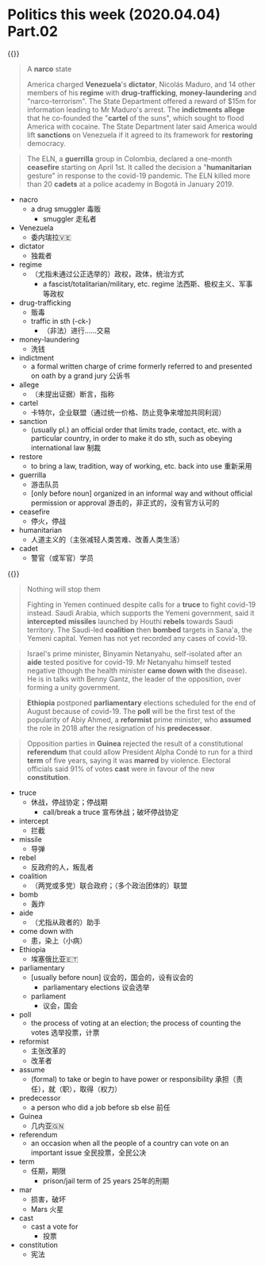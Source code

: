 # Politics this week (2020.04.04) Part.02


{{<music url="/economist/20200404/002 The world this week - Politics this week/4.mp3">}}

> A **narco** state
>
> America charged **Venezuela**'s **dictator**, Nicolás Maduro, and 14 other members of his **regime** with **drug-trafficking**, **money-laundering** and "narco-terrorism". The State Department offered a reward of $15m for information leading to Mr Maduro's arrest. The **indictments** **allege** that he co-founded the "**cartel** of the suns", which sought to flood America with cocaine. The State Department later said America would lift **sanctions** on Venezuela if it agreed to its framework for **restoring** democracy.

> The ELN, a **guerrilla** group in Colombia, declared a one-month **ceasefire** starting on April 1st. It called the decision a "**humanitarian** gesture" in response to the covid-19 pandemic. The ELN killed more than 20 **cadets** at a police academy in Bogotá in January 2019.

- nacro
  - a drug smuggler 毒贩
    - smuggler 走私者
- Venezuela
  - 委内瑞拉🇻🇪
- dictator
  - 独裁者
- regime
  - （尤指未通过公正选举的）政权，政体，统治方式
    - a fascist/totalitarian/military, etc. regime 法西斯、极权主义、军事等政权
- drug-trafficking
  - 贩毒
  - traffic in sth (-ck-)
    - （非法）进行……交易
- money-laundering
  - 洗钱
- indictment
  - a formal written charge of crime formerly referred to and presented on oath by a grand jury 公诉书
- allege
  - （未提出证据）断言，指称
- cartel
  - 卡特尔，企业联盟（通过统一价格、防止竞争来增加共同利润）
- sanction
  - (usually pl.) an official order that limits trade, contact, etc. with a particular country, in order to make it do sth, such as obeying international law 制裁
- restore
  - to bring a law, tradition, way of working, etc. back into use 重新采用
- guerrilla
  - 游击队员
  - [only before noun]
organized in an informal way and without official permission or approval 游击的，非正式的，没有官方认可的
- ceasefire
  - 停火，停战
- humanitarian
  - 人道主义的（主张减轻人类苦难、改善人类生活）
- cadet
  - 警官（或军官）学员

{{<music url="/economist/20200404/002 The world this week - Politics this week/5.mp3">}}

> Nothing will stop them
> 
> Fighting in Yemen continued despite calls for a **truce** to fight covid-19 instead. Saudi Arabia, which supports the Yemeni government, said it **intercepted** **missiles** launched by Houthi **rebels** towards Saudi territory. The Saudi-led **coalition** then **bombed** targets in Sana'a, the Yemeni capital. Yemen has not yet recorded any cases of covid-19.

> Israel's prime minister, Binyamin Netanyahu, self-isolated after an **aide** tested positive for covid-19. Mr Netanyahu himself tested negative (though the health minister **came down with** the disease). He is in talks with Benny Gantz, the leader of the opposition, over forming a unity government.

> **Ethiopia** postponed **parliamentary** elections scheduled for the end of August because of covid-19. The **poll** will be the first test of the popularity of Abiy Ahmed, a **reformist** prime minister, who **assumed** the role in 2018 after the resignation of his **predecessor**.

> Opposition parties in **Guinea** rejected the result of a constitutional **referendum** that could allow President Alpha Condé to run for a third **term** of five years, saying it was **marred** by violence. Electoral officials said 91% of votes **cast** were in favour of the new **constitution**.

- truce
  - 休战，停战协定；停战期
    - call/break a truce 宣布休战；破坏停战协定
- intercept
  - 拦截
- missile
  - 导弹
- rebel
  - 反政府的人，叛乱者
- coalition
  - （两党或多党）联合政府；（多个政治团体的）联盟
- bomb
  - 轰炸
- aide
  - （尤指从政者的）助手
- come down with
  - 患，染上（小病）
- Ethiopia
  - 埃塞俄比亚🇪🇹
- parliamentary
  - [usually before noun] 议会的，国会的，设有议会的
    - parliamentary elections 议会选举
  - parliament 
    - 议会，国会
- poll
  - the process of voting at an election; the process of counting the votes 选举投票，计票
- reformist
  - 主张改革的
  - 改革者
- assume
  - (formal) to take or begin to have power or responsibility 承担（责任），就（职），取得（权力）
- predecessor
  - a person who did a job before sb else 前任
- Guinea
  - 几内亚🇬🇳
- referendum
  - an occasion when all the people of a country can vote on an important issue 全民投票，全民公决
- term
  - 任期，期限
    - prison/jail term of 25 years 25年的刑期
- mar
  - 损害，破坏
  - Mars 火星
- cast
  - cast a vote for 
    - 投票
- constitution
  - 宪法
